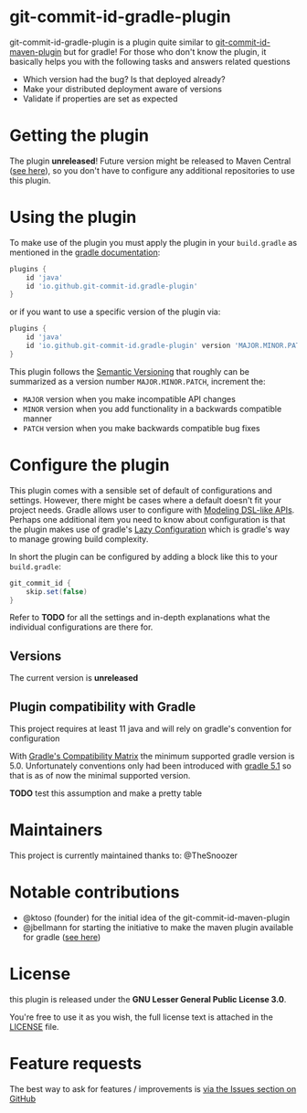 # git-commit-id-gradle-plugin
git-commit-id-gradle-plugin is a plugin quite similar to [git-commit-id-maven-plugin](https://github.com/git-commit-id/git-commit-id-maven-plugin/) but for gradle!
For those who don't know the plugin, it basically helps you with the following tasks and answers related questions
* Which version had the bug? Is that deployed already?
* Make your distributed deployment aware of versions
* Validate if properties are set as expected

Getting the plugin
==================
The plugin **unreleased**!
Future version might be released to Maven Central ([see here](https://search.maven.org/artifact/io.github.git-commit-id/git-commit-id-gradle-plugin)), so you don't have to configure any additional repositories to use this plugin.

Using the plugin
==================
To make use of the plugin you must apply the plugin in your `build.gradle` as mentioned in the [gradle documentation](https://docs.gradle.org/current/userguide/plugins.html#sec:plugins_block):
```groovy
plugins {
    id 'java'
    id 'io.github.git-commit-id.gradle-plugin'
}
```
or if you want to use a specific version of the plugin via:
```groovy
plugins {
    id 'java'
    id 'io.github.git-commit-id.gradle-plugin' version 'MAJOR.MINOR.PATCH'
}
```
This plugin follows the [Semantic Versioning](https://semver.org/) that roughly can be 
summarized as a version number `MAJOR.MINOR.PATCH`, increment the:
- `MAJOR` version when you make incompatible API changes
- `MINOR` version when you add functionality in a backwards compatible manner
- `PATCH` version when you make backwards compatible bug fixes


Configure the plugin
==================
This plugin comes with a sensible set of default of configurations and settings.
However, there might be cases where a default doesn't fit your project needs.
Gradle allows user to configure with [Modeling DSL-like APIs](https://docs.gradle.org/current/userguide/implementing_gradle_plugins.html#modeling_dsl_like_apis).
Perhaps one additional item you need to know about configuration is that the plugin makes
use of gradle's [Lazy Configuration](https://docs.gradle.org/current/userguide/lazy_configuration.html) which is gradle's
way to manage growing build complexity.

In short the plugin can be configured by adding a block like this to your `build.gradle`:
```groovy
git_commit_id {
    skip.set(false)
}
```

Refer to **TODO** for all the settings and in-depth explanations what the individual configurations are there for.

Versions
--------
The current version is **unreleased**


Plugin compatibility with Gradle
-----------------------------
This project requires at least 11 java and will rely on gradle's convention for configuration

With [Gradle's Compatibility Matrix](https://docs.gradle.org/current/userguide/compatibility.html) the
minimum supported gradle version is 5.0.
Unfortunately conventions only had been introduced with [gradle 5.1](https://docs.gradle.org/5.1/release-notes.html)
so that is as of now the minimal supported version.

**TODO** test this assumption and make a pretty table


Maintainers
===========
This project is currently maintained thanks to: @TheSnoozer


Notable contributions
=====================
* @ktoso (founder) for the initial idea of the git-commit-id-maven-plugin
* @jbellmann for starting the initiative to make the maven plugin available for gradle ([see here](https://github.com/git-commit-id/git-commit-id-maven-plugin/pull/92))

License
=======
this plugin is released under the **GNU Lesser General Public License 3.0**.

You're free to use it as you wish, the full license text is attached in the [LICENSE](https://github.com/git-commit-id/git-commit-id-gradle-plugin/blob/main/LICENSE) file.

Feature requests
================
The best way to ask for features / improvements is [via the Issues section on GitHub](https://github.com/git-commit-id/git-commit-id-gradle-plugin/issues/new/choose)
